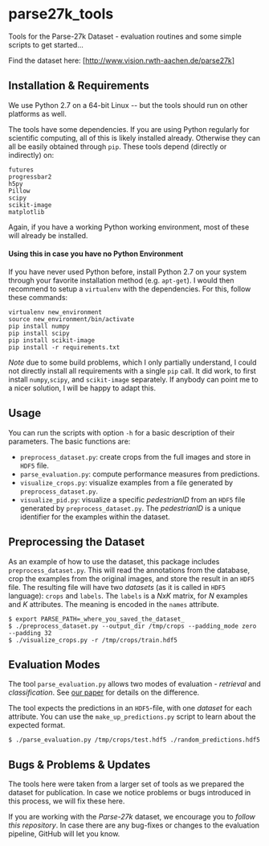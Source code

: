 # parse27k_tools
Tools for the Parse-27k Dataset - evaluation routines and some simple scripts to get started...

Find the dataset here:
[http://www.vision.rwth-aachen.de/parse27k]

## Installation & Requirements
We use Python 2.7 on a 64-bit Linux -- but the tools should run on other platforms as well.

The tools have some dependencies. If you are using Python regularly for scientific computing, 
all of this is likely installed already. Otherwise they can all be easily obtained through `pip`.
These tools depend (directly or indirectly) on:
```
futures
progressbar2
h5py
Pillow
scipy
scikit-image
matplotlib
```
Again, if you have a working Python working environment, most of these will already be installed.


#### Using this in case you have no Python Environment

If you have never used Python before, install Python 2.7 on your system through your favorite installation method (e.g. `apt-get`).
I would then recommend to setup a `virtualenv` with the dependencies. For this, follow these commands:
```
virtualenv new_environment
source new_environment/bin/activate
pip install numpy
pip install scipy
pip install scikit-image
pip install -r requirements.txt
```
*Note* due to some build problems, which I only partially understand, I could not directly install
all requirements with a single `pip` call. It did work, to first install `numpy`,`scipy`, and `scikit-image` separately.
If anybody can point me to a nicer solution, I will be happy to adapt this.

## Usage
You can run the scripts with option `-h` for a basic description of their parameters.
The basic functions are:

* `preprocess_dataset.py`: create crops from the full images and store in `HDF5` file.
* `parse_evaluation.py`: compute performance measures from predictions.
* `visualize_crops.py`: visualize examples from a file generated by `preprocess_dataset.py`.
* `visualize_pid.py`: visualize a specific *pedestrianID* from an `HDF5` file generated by `preprocess_dataset.py`.
The *pedestrianID* is a unique identifier for the examples within the dataset.

## Preprocessing the Dataset
As an example of how to use the dataset, this package includes `preprocess_dataset.py`.
This will read the annotations from the database, crop the examples from the original images, and
store the result in an `HDF5` file.
The resulting file will have two *datasets* (as it is called in `HDF5` language): `crops` and `labels`.
The `labels` is a *NxK* matrix, for *N* examples and *K* attributes.
The meaning is encoded in the `names` attribute.

```
$ export PARSE_PATH=_where_you_saved_the_dataset_
$ ./preprocess_dataset.py --output_dir /tmp/crops --padding_mode zero --padding 32
$ ./visualize_crops.py -r /tmp/crops/train.hdf5
```
## Evaluation Modes
The tool `parse_evaluation.py` allows two modes of evaluation - *retrieval* and *classification*.
See [our paper](http://www.vision.rwth-aachen.de/publications/pdf/parse-acn-iccv2015) for details on the difference.

The tool expects the predictions in an `HDF5`-file, with one *dataset* for each attribute.
You can use the `make_up_predictions.py` script to learn about the expected format.

```
$ ./parse_evaluation.py /tmp/crops/test.hdf5 ./random_predictions.hdf5
```

## Bugs & Problems & Updates
The tools here were taken from a larger set of tools as we prepared the dataset for publication.
In case we notice problems or bugs introduced in this process, we will fix these here.

If you are working with the *Parse-27k* dataset, we encourage you to *follow this repository*.
In case there are any bug-fixes or changes to the evaluation pipeline, GitHub will let you know.

